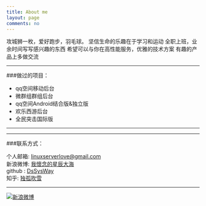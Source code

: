 ```yaml
---
title: About me
layout: page
comments: no
---
```




攻城狮一枚，爱好跑步，羽毛球。
坚信生命的乐趣在于学习和运动
全职上班，业余时间写写感兴趣的东西
希望可以与你在高性能服务，优雅的技术方案 
有趣的产品上多做交流

----

###做过的项目：        



* qq空间移动后台
* 微群组群组后台
* qq空间Android结合版&独立版
* 欢乐西游后台 
* 全民突击国际版 



----



----

###联系方式：        

个人邮箱: [linuxserverlove@gmail.com](mailto:linuxserverlove@gmail.com)     
新浪微博: [我懷念的星辰大海](http://weibo.com/beatbupt)	 
github : [DsSysWay](https://github.com/DsSysWay)        
知乎: [独孤吹雪](http://www.zhihu.com/people/du-gu-chui-xue)

----


[![新浪微博](http://service.t.sina.com.cn/widget/qmd/2702264127/a9f41cb1/3.png)](http://weibo.com/u/2702264127?s=6uyXnP)

